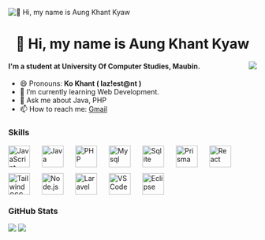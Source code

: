 ![👋 Hi, my name is Aung Khant Kyaw](https://user-images.githubusercontent.com/10498744/210012254-234538ff-d198-48aa-8964-37e6fd45d227.gif)

<div id="toc">
  <ul align="center" style="list-style: none">
    <summary>
      <h1>
        👋 Hi, my name is Aung Khant Kyaw
      </h1>
    </summary>
  </ul>
</div>

<a>
  <img src="https://github-readme-stats.vercel.app/api?username=aung-khantkyaw&theme=react" align="right" />
</a>

#### I'm a student at University Of Computer Studies, Maubin.
- 😄 Pronouns: **Ko Khant ( laz!est@nt )** 
- 🌱 I’m currently learning Web Development. 
- 💬 Ask me about Java, PHP 
- 📫 How to reach me: [Gmail](aungkhantkyaw.tech@gmail.com)

 **<h3 align="left">Skills</h3>**

<div style="display: flex; flex-wrap: wrap; gap: 12px; justify-content: left;"><img src="https://skillicons.dev/icons?i=javascript" height="44" alt="JavaScript" style="margin-right: 12px"> <img src="https://skillicons.dev/icons?i=java" height="44" alt="Java" style="margin-right: 12px"> <img src="https://skillicons.dev/icons?i=php" height="44" alt="PHP" style="margin-right: 12px"> <img src="https://skillicons.dev/icons?i=mysql" height="44" alt="Mysql" style="margin-right: 12px"> <img src="https://skillicons.dev/icons?i=sqlite" height="44" alt="Sqlite" style="margin-right: 12px"> <img src="https://skillicons.dev/icons?i=prisma" height="44" alt="Prisma" style="margin-right: 12px"> <img src="https://skillicons.dev/icons?i=react" height="44" alt="React" style="margin-right: 12px"> <img src="https://skillicons.dev/icons?i=tailwind" height="44" alt="Tailwind CSS" style="margin-right: 12px"> <img src="https://skillicons.dev/icons?i=nodejs" height="44" alt="Node.js" style="margin-right: 12px"> <img src="https://skillicons.dev/icons?i=laravel" height="44" alt="Laravel" style="margin-right: 12px"> <img src="https://skillicons.dev/icons?i=vscode" height="44" alt="VSCode" style="margin-right: 12px"> <img src="https://skillicons.dev/icons?i=eclipse" height="44" alt="Eclipse" style="margin-right: 12px"></div>

 **<h3 align="left">GitHub Stats</h3>**
![](http://github-profile-summary-cards.vercel.app/api/cards/profile-details?username=aung-khantkyaw&theme=react)
![](https://github-readme-streak-stats.herokuapp.com/?user=aung-khantkyaw&theme=react)
